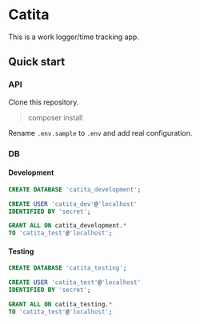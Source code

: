 # Catita 

This is a work logger/time tracking app.

## Quick start

### API
Clone this repository.

> composer install

Rename `.env.sample` to `.env` and add real configuration.

### DB

#### Development
````SQL
CREATE DATABASE 'catita_development';
````
````SQL
CREATE USER 'catita_dev'@'localhost' 
IDENTIFIED BY 'secret';
```` 
````SQL
GRANT ALL ON catita_development.* 
TO 'catita_test'@'localhost';
````
#### Testing
````SQL
CREATE DATABASE 'catita_testing';
````
````SQL
CREATE USER 'catita_test'@'localhost' 
IDENTIFIED BY 'secret';
````
````SQL
GRANT ALL ON catita_testing.* 
TO 'catita_test'@'localhost';
````